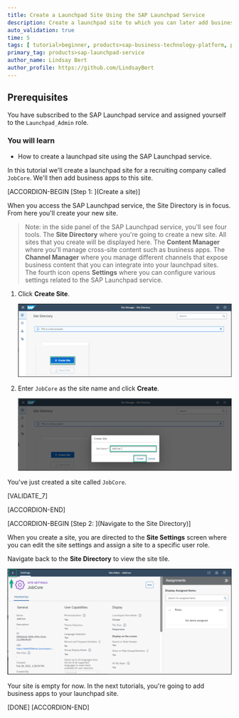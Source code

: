 ```yaml
---
title: Create a Launchpad Site Using the SAP Launchpad Service
description: Create a launchpad site to which you can later add business apps.
auto_validation: true
time: 5
tags: [ tutorial>beginner, products>sap-business-technology-platform, products>sap-fiori, products>sap-launchpad-service ]
primary_tag: products>sap-launchpad-service
author_name: Lindsay Bert
author_profile: https://github.com/LindsayBert
---
```


## Prerequisites
You have subscribed to the SAP Launchpad service and assigned yourself to the `Launchpad_Admin` role.


### You will learn
  - How to create a launchpad site using the SAP Launchpad service.

In this tutorial we'll create a launchpad site for a recruiting company called `JobCore`. We'll then add business apps to this site.

[ACCORDION-BEGIN [Step 1: ](Create a site)]

When you access the SAP Launchpad service, the Site Directory is in focus. From here you'll create your new site.

> Note: in the side panel of the SAP Launchpad service, you'll see four tools. The **Site Directory** where you're going to create a new site. All sites that you create will be displayed here. The **Content Manager** where you'll manage cross-site content such as business apps. The **Channel Manager** where you manage different channels that expose business content that you can integrate into your launchpad sites. The fourth icon opens **Settings** where you can configure various settings related to the SAP Launchpad service.


1. Click **Create Site**.

    ![Create site](1_create_new_site.png)

2. Enter `JobCore` as the site name and click **Create**.

    ![Name site](2_name_site.png)

You've just created a site called `JobCore`.

[VALIDATE_7]

[ACCORDION-END]

[ACCORDION-BEGIN [Step 2: ](Navigate to the Site Directory)]

When you create a site, you are directed to the **Site Settings** screen where you can edit the site settings and assign a site to a specific user role.

Navigate back to the **Site Directory** to view the site tile.

  ![Navigate to site directory](3_to_site_directory.png)


  Your site is empty for now. In the next tutorials, you're going to add business apps to your launchpad site.


[DONE]
[ACCORDION-END]
